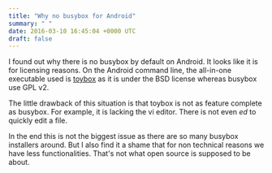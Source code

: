 ```yaml
---
title: "Why no busybox for Android"
summary: " "
date: 2016-03-10 16:45:04 +0000 UTC
draft: false
---
```

I found out why there is no busybox by default on Android. It looks like it is for licensing reasons. On the Android command line, the all-in-one executable used is <a href="http://www.landley.net/toybox/about.html">toybox</a> as it is under the BSD license whereas busybox use GPL v2.

The little drawback of this situation is that toybox is not as feature complete as busybox. For example, it is lacking the vi editor. There is not even <em>ed</em> to quickly edit a file.

In the end this is not the biggest issue as there are so many busybox installers around. But I also find it a shame that for non technical reasons we have less functionalities. That's not what open source is supposed to be about.
